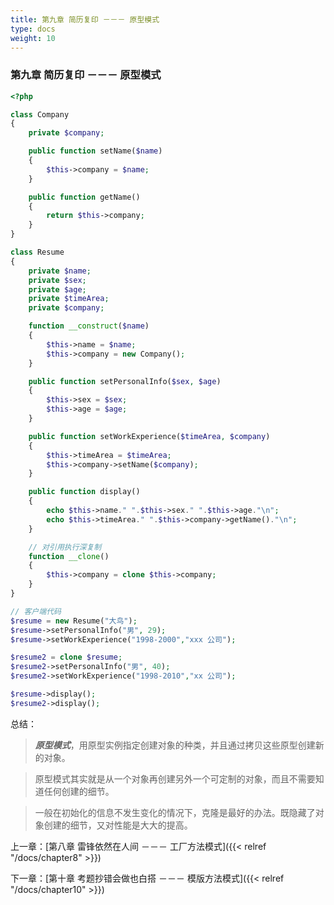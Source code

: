 ```yaml
---
title: 第九章 简历复印 －－－ 原型模式
type: docs
weight: 10
---
```


### 第九章 简历复印 －－－ 原型模式

```php
<?php 

class Company
{
    private $company;

    public function setName($name)
    {
        $this->company = $name;
    }

    public function getName()
    {
        return $this->company;
    }
}

class Resume
{
    private $name;
    private $sex;
    private $age;
    private $timeArea;
    private $company;

    function __construct($name)
    {
        $this->name = $name;
        $this->company = new Company();
    }

    public function setPersonalInfo($sex, $age)
    {
        $this->sex = $sex;
        $this->age = $age;
    }

    public function setWorkExperience($timeArea, $company)
    {
        $this->timeArea = $timeArea;
        $this->company->setName($company);
    }

    public function display()
    {
        echo $this->name." ".$this->sex." ".$this->age."\n";
        echo $this->timeArea." ".$this->company->getName()."\n";
    }

    // 对引用执行深复制
    function __clone()
    {
        $this->company = clone $this->company;
    }
}

// 客户端代码
$resume = new Resume("大鸟");
$resume->setPersonalInfo("男", 29);
$resume->setWorkExperience("1998-2000","xxx 公司");

$resume2 = clone $resume;
$resume2->setPersonalInfo("男", 40);
$resume2->setWorkExperience("1998-2010","xx 公司");

$resume->display();
$resume2->display();

```

总结：

> ***原型模式***，用原型实例指定创建对象的种类，并且通过拷贝这些原型创建新的对象。

> 原型模式其实就是从一个对象再创建另外一个可定制的对象，而且不需要知道任何创建的细节。

> 一般在初始化的信息不发生变化的情况下，克隆是最好的办法。既隐藏了对象创建的细节，又对性能是大大的提高。


上一章：[第八章 雷锋依然在人间 －－－ 工厂方法模式]({{< relref "/docs/chapter8" >}})

下一章：[第十章 考题抄错会做也白搭 －－－ 模版方法模式]({{< relref "/docs/chapter10" >}})
